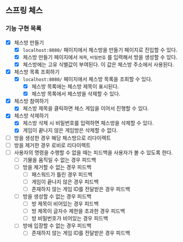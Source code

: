 ## 스프링 체스

### 기능 구현 목록

- [X] 체스방 만들기
    - [X] `localhost:8080/` 페이지에서 체스방을 만들기 페이지로 진입할 수 있다.
    - [X] 체스방 만들기 페이지에서 `제목`, `비밀번호` 를 입력해서 방을 생성할 수 있다.
    - [X] 체스방에는 고유 식별값이 부여된다. 이 값은 체스방 주소에서 사용된다.
- [X] 체스방 목록 조회하기
    - [X] `localhost:8080/` 페이지에서 체스방 목록을 조회할 수 있다.
        - [X] 체스방 목록에는 체스방 제목이 표시된다.
        - [X] 체스방 목록에서 체스방을 삭제할 수 있다.
- [X] 체스방 참여하기
    - [X] 체스방 제목을 클릭하면 체스 게임을 이어서 진행할 수 있다.
- [X] 체스방 삭제하기
    - [X] 체스방 삭제 시 비밀번호를 입력하면 체스방을 삭제할 수 있다.
    - [X] 게임이 끝나지 않은 게임방은 삭제할 수 없다.
- [ ] 방을 생성한 경우 해당 체스방으로 리다이렉트
- [ ] 방을 제거한 경우 로비로 리다이렉트
- [ ] 사용자의 명령을 수행할 수 없을 때는 피드백을 사용자가 볼 수 있도록 한다.
    - [ ] 기물을 움직일 수 없는 경우 피드백
    - [ ] 방을 제거할 수 없는 경우 피드백
        - [ ] 패스워드가 틀린 경우 피드백
        - [ ] 게임이 끝나지 않은 경우 피드백
        - [ ] 존재하지 않는 게임 ID를 전달받은 경우 피드백
    - [ ] 방을 생성할 수 없는 경우 피드백
        - [ ] 방 제목이 비어있는 경우 피드백
        - [ ] 방 제목이 글자수 제한을 초과한 경우 피드백
        - [ ] 방 비밀번호가 비어있는 경우 피드백
    - [ ] 방에 입장할 수 없는 경우 피드백
        - [ ] 존재하지 않는 게임 ID를 전달받은 경우 피드백